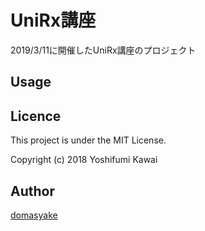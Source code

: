 UniRx講座
====
2019/3/11に開催したUniRx講座のプロジェクト

## Usage

## Licence
This project is under the MIT License.

Copyright (c) 2018 Yoshifumi Kawai

## Author

[domasyake](https://github.com/domasyake)